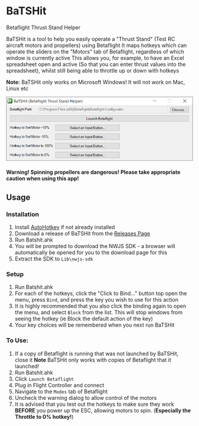 # BaTSHit
Betaflight Thrust Stand Helper

BaTSHit is a tool to help you easily operate a "Thrust Stand" (Test RC aircraft motors and propellers) using Betaflight
It maps hotkeys which can operate the sliders on the "Motors" tab of Betaflight, regardless of which window is currently active
This allows you, for example, to have an Excel spreadsheet open and active (So that you can enter thrust values into the spreadsheet), whilst still being able to throttle up or down with hotkeys

**Note:** BaTSHit only works on Microsoft Windows! It will not work on Mac, Linux etc

![](https://github.com/evilC/BaTSHit/blob/master/BaTSHit.png?raw=true)

#### Warning! Spinning propellers are dangerous! Please take appropriate caution when using this app!

## Usage
### Installation
1. Install [AutoHotkey](https://www.autohotkey.com/) if not already installed
1. Download a release of BaTSHit from the [Releases Page](https://github.com/evilC/BaTSHit/releases)
1. Run Batshit.ahk
1. You will be prompted to download the NWJS SDK - a browser will automatically be opened for you to the download page for this
1. Extract the SDK to `Lib\nwjs-sdk`

### Setup
1. Run Batshit.ahk
1. For each of the hotkeys, click the "Click to Bind..." button top open the menu, press `Bind`, and press the key you wish to use for this action
1. It is highly recommended that you also click the binding again to open the menu, and select `Block` from the list.
This will stop windows from seeing the hotkey (ie Block the default action of the key)
1. Your key choices will be remembered when you next run BaTSHit

### To Use:
1. If a copy of Betaflight is running that was not launched by BaTSHit, close it
**Note** BaTSHit only works with copies of Betaflight that it launched!
1. Run Batshit.ahk
1. Click `Launch Betaflight`
1. Plug in Flight Controller and connect
1. Navigate to the `Modes` tab of Betaflight
1. Uncheck the warning dialog to allow control of the motors
1. It is advised that you test out the hotkeys to make sure they work **BEFORE** you power up the ESC, allowing motors to spin. (**Especially the Throttle to 0% hotkey!**)
